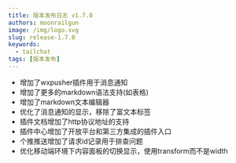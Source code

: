 ```yaml
---
title: 版本发布日志 v1.7.0
authors: moonrailgun
image: /img/logo.svg
slug: release-1.7.0
keywords:
  - tailchat
tags: [版本发布]
---
```


- 增加了wxpusher插件用于消息通知
- 增加了更多的markdown语法支持(如表格)
- 增加了markdown文本编辑器
- 优化了消息通知的显示，移除了富文本标签
- 插件文档增加了http协议地址的支持
- 插件中心增加了开放平台和第三方集成的插件入口
- 个推推送增加了请求id记录用于排查问题
- 优化移动端环境下内容面板的切换显示，使用transform而不是width
